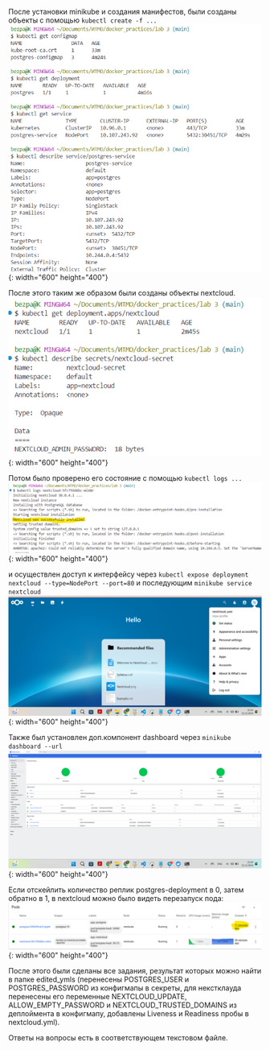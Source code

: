 После установки minikube и создания манифестов, были созданы объекты с помощью ```kubectl create -f ...```
![Alt text](screenshots/kubectl-gets.png){: width="600" height="400"}

После этого таким же образом были созданы объекты nextcloud. 
![Alt text](screenshots/nextcloud.png){: width="600" height="400"}

Потом было проверено его состояние с помощью ```kubectl logs ...```
![Alt text](screenshots/nextcloud_success.png){: width="600" height="400"}

и осуществлен доступ к интерфейсу через ```kubectl expose deployment nextcloud --type=NodePort --port=80```
и последующим ```minikube service nextcloud```
![Alt text](screenshots/nextcloud_web.png){: width="600" height="400"}

Также был установлен доп.компонент dashboard через ```minikube dashboard --url```
![Alt text](screenshots/dashboards.png){: width="600" height="400"}

Если отскейлить количество реплик postgres-deployment в 0, затем обратно в 1, в nextcloud можно было видеть перезапуск пода: 
![Alt text](screenshots/minikube_0_1_replicas.png){: width="600" height="400"}

После этого были сделаны все задания, результат которых можно найти в папке edited_ymls (перенесены POSTGRES_USER и POSTGRES_PASSWORD из конфигмапы в секреты, для некстклауда перенесены его переменные NEXTCLOUD_UPDATE, ALLOW_EMPTY_PASSWORD и NEXTCLOUD_TRUSTED_DOMAINS из деплоймента в конфигмапу, добавлены Liveness и Readiness пробы в nextcloud.yml).

Ответы на вопросы есть в соответствующем текстовом файле.

